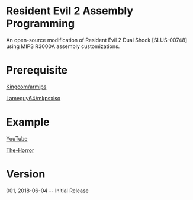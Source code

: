 # Resident Evil 2 Assembly Programming
An open-source modification of Resident Evil 2 Dual Shock [SLUS-00748] using MIPS R3000A assembly customizations.

# Prerequisite
[Kingcom/armips](https://github.com/Kingcom/armips)

[Lameguy64/mkpsxiso](https://github.com/Lameguy64/mkpsxiso)

# Example
[YouTube](https://www.youtube.com/channel/UCGA0gJMStIiYJXGaUq6sMDA/videos?view_as=subscriber)

[The-Horror](http://www.the-horror.com/forums/showthread.php?10487-Bio2-Bio1-5-Mix)

# Version
001, 2018-06-04 -- Initial Release
